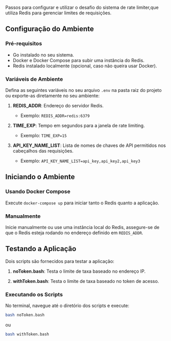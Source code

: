 Passos para configurar e utilizar o desafio do sistema de rate limiter,que utiliza Redis para gerenciar limites de requisições.

## Configuração do Ambiente

### Pré-requisitos

- Go instalado no seu sistema.
- Docker e Docker Compose para subir uma instância do Redis.
- Redis instalado localmente (opcional, caso não queira usar Docker).

### Variáveis de Ambiente

Defina as seguintes variáveis no seu arquivo `.env` na pasta raiz do projeto ou exporte-as diretamente no seu ambiente:

1. **REDIS_ADDR**: Endereço do servidor Redis.
   - Exemplo: `REDIS_ADDR=redis:6379`

2. **TIME_EXP**: Tempo em segundos para a janela de rate limiting.
   - Exemplo: `TIME_EXP=15`

3. **API_KEY_NAME_LIST**: Lista de nomes de chaves de API permitidos nos cabeçalhos das requisições.
   - Exemplo: `API_KEY_NAME_LIST=api_key,api_key2,api_key3`

## Iniciando o Ambiente

### Usando Docker Compose

Execute `docker-compose up` para iniciar tanto o Redis quanto a aplicação.

### Manualmente

Inicie manualmente ou use uma instância local do Redis, assegure-se de que o Redis esteja rodando no endereço definido em `REDIS_ADDR`.

## Testando a Aplicação

Dois scripts são fornecidos para testar a aplicação:

1. **noToken.bash**: Testa o limite de taxa baseado no endereço IP.

2. **withToken.bash**: Testa o limite de taxa baseado no token de acesso.

### Executando os Scripts

No terminal, navegue até o diretório dos scripts e execute:

```bash
bash noToken.bash
``` 
ou 
```bash
bash withToken.bash
```
